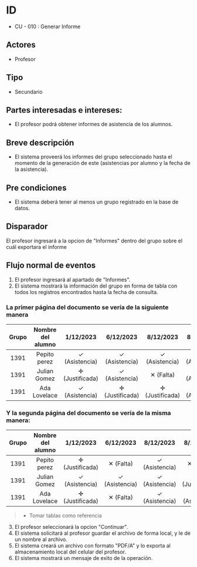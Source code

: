# ID
 - CU - 010 : Generar Informe
   
## Actores
 * Profesor
   
## Tipo 
 * Secundario

## Partes interesadas e intereses:
- El profesor podrá obtener informes de asistencia de los alumnos.

## Breve descripción
- El sistema proveerá los informes del grupo seleccionado hasta el momento de la generación de este (asistencias por alumno y la fecha de la asistencia).

## Pre condiciones
- El sistema deberá tener al menos un grupo registrado en la base de datos.

## Disparador
El profesor ingresará a la opcion de "Informes" dentro del grupo sobre el cuál exportara el informe

## Flujo normal de eventos
1. El profesor ingresará al apartado de "Informes".
2. El sistema mostrará la información del grupo en forma de tabla con todos los registros encontrados hasta la fecha de consulta.

 ### La primer página del documento se vería de la siguiente manera
| Grupo  | Nombre del alumno  | 1/12/2023 | 6/12/2023 | 8/12/2023| 8/12/2023 | 8/12/2023| Asistencias (%) | Faltas (%) | 
|:------: |:-------------------:| :----------:| :----------:| :----------:| :----------:| :----------:| :----------:| :----------:|
| 1391   | Pepito perez  | &#10003;  (Asistencia)| &#10003;  (Asistencia)| &#10003;  (Asistencia) | &#10003;  (Asistencia)| &#10005; (Falta)|  4 (80%)   |  1 (25%)   | 
| 1391   |  Julian Gomez| &#10011;  (Justificada)| &#10003;  (Asistencia)| &#10005; (Falta) | &#10003;  (Asistencia) | &#10005; (Falta)  |2 (50%)      | 2 (50%)      | 
| 1391   | Ada Lovelace         | &#10003;  (Asistencia)  | &#10011;  (Justificada)| &#10011;  (Justificada)| &#10003;  (Asistencia) | &#10005; (Falta) |  2 (100%)  | 1 (0%) |
 ### Y la segunda página del documento se vería de la misma manera: 
| Grupo  | Nombre del alumno  | 1/12/2023 | 6/12/2023 | 8/12/2023| 8/12/2023 | 8/12/2023| Asistencias (%) | Faltas (%) | 
|:------: |:-------------------:| :----------:| :----------:| :----------:| :----------:| :----------:| :----------:| :----------:|
| 1391   | Pepito perez  | &#10011;  (Justificada)| &#10005; (Falta)| &#10003;  (Asistencia) | &#10005; (Falta)| &#10003;  (Asistencia)|  6 (67%)   |  3 (33%)   | 
| 1391   |  Julian Gomez|  &#10003;  (Asistencia)| &#10003;  (Asistencia)| &#10003;  (Asistencia) | &#10011;  (Justificada) | &#10003;  (Asistencia)  |6 (75%)      | 2 (25%)      | 
| 1391   | Ada Lovelace         | &#10011;  (Justificada)  | &#10005; (Falta)| &#10003;  (Asistencia)| &#10003;  (Asistencia) | &#10005; &#10003;  (Asistencia) |  5 (71%)  | 2 (29%) |
> * Tomar tablas como referencia

3. El profesor seleccionará la opcion "Continuar".
5. El sistema solicitará al profesor guardar el archivo de forma local, y le de un nombre al archivo.
6. El sistema creará un archivo con formato "PDF/A" y lo exporta al almacenamiento local del celular del profesor.
7. El sistema mostrará un mensaje de exito de la operación.